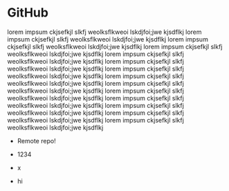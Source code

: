 # GitHub

lorem  impsum ckjsefkjl slkfj weolksflkweoi lskdjfoi;jwe kjsdflkj 
lorem  impsum ckjsefkjl slkfj weolksflkweoi lskdjfoi;jwe kjsdflkj 
lorem  impsum ckjsefkjl slkfj weolksflkweoi lskdjfoi;jwe kjsdflkj 
lorem  impsum ckjsefkjl slkfj weolksflkweoi lskdjfoi;jwe kjsdflkj 
lorem  impsum ckjsefkjl slkfj weolksflkweoi lskdjfoi;jwe kjsdflkj 
lorem  impsum ckjsefkjl slkfj weolksflkweoi lskdjfoi;jwe kjsdflkj 
lorem  impsum ckjsefkjl slkfj weolksflkweoi lskdjfoi;jwe kjsdflkj 
lorem  impsum ckjsefkjl slkfj weolksflkweoi lskdjfoi;jwe kjsdflkj 
lorem  impsum ckjsefkjl slkfj weolksflkweoi lskdjfoi;jwe kjsdflkj 
lorem  impsum ckjsefkjl slkfj weolksflkweoi lskdjfoi;jwe kjsdflkj 
lorem  impsum ckjsefkjl slkfj weolksflkweoi lskdjfoi;jwe kjsdflkj 
lorem  impsum ckjsefkjl slkfj weolksflkweoi lskdjfoi;jwe kjsdflkj 
lorem  impsum ckjsefkjl slkfj weolksflkweoi lskdjfoi;jwe kjsdflkj 
lorem  impsum ckjsefkjl slkfj weolksflkweoi lskdjfoi;jwe kjsdflkj 

- Remote repo!
- 1234
- x


- hi
